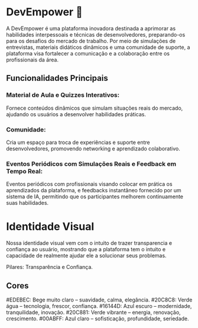 # DevEmpower 🐙

A DevEmpower é uma plataforma inovadora destinada a aprimorar as habilidades interpessoais e técnicas de desenvolvedores, preparando-os para os desafios do mercado de trabalho. Por meio de simulações de entrevistas, materiais didáticos dinâmicos e uma comunidade de suporte, a plataforma visa fortalecer a comunicação e a colaboração entre os profissionais da área.

## Funcionalidades Principais
### Material de Aula e Quizzes Interativos:
Fornece conteúdos dinâmicos que simulam situações reais do mercado, ajudando os usuários a desenvolver habilidades práticas.

### Comunidade:
Cria um espaço para troca de experiências e suporte entre desenvolvedores, promovendo networking e aprendizado colaborativo.

### Eventos Periódicos com Simulações Reais e Feedback em Tempo Real:
Eventos periódicos com profissionais visando colocar em prática os aprendizados da plataforma, e feedbacks instantâneo fornecido por um sistema de IA, permitindo que os participantes melhorem continuamente suas habilidades.


# Identidade Visual
Nossa identidade visual vem com o intuito de trazer transparencia e confiança ao usuário, mostrando que a plataforma tem o intuito e capacidade de realmente ajudar ele a solucionar seus problemas.

Pilares: Transparência e Confiança.

## Cores
#EDEBEC: Bege muito claro – suavidade, calma, elegância.
#20C8C8: Verde água – tecnologia, frescor, confiança.
#16144D: Azul escuro – modernidade, tranquilidade, inovação.
#20C881: Verde vibrante – energia, renovação, crescimento.
#00ABFF: Azul claro – sofisticação, profundidade, seriedade.


<!--

**Here are some ideas to get you started:**

🙋‍♀️ A short introduction - what is your organization all about?
🌈 Contribution guidelines - how can the community get involved?
👩‍💻 Useful resources - where can the community find your docs? Is there anything else the community should know?
🍿 Fun facts - what does your team eat for breakfast?
🧙 Remember, you can do mighty things with the power of [Markdown](https://docs.github.com/github/writing-on-github/getting-started-with-writing-and-formatting-on-github/basic-writing-and-formatting-syntax)
-->
